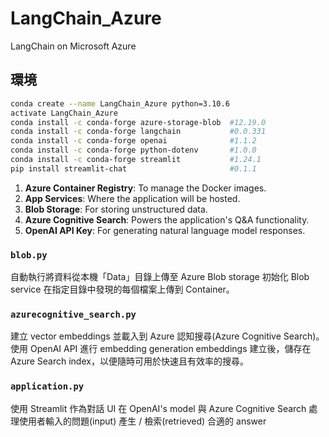 # LangChain_Azure
LangChain on Microsoft Azure

## 環境

```bash
conda create --name LangChain_Azure python=3.10.6
activate LangChain_Azure
conda install -c conda-forge azure-storage-blob  #12.19.0
conda install -c conda-forge langchain           #0.0.331
conda install -c conda-forge openai              #1.1.2
conda install -c conda-forge python-dotenv       #1.0.0
conda install -c conda-forge streamlit           #1.24.1
pip install streamlit-chat                       #0.1.1
```

1. **Azure Container Registry**: To manage the Docker images.
2. **App Services**: Where the application will be hosted.
3. **Blob Storage**: For storing unstructured data.
4. **Azure Cognitive Search**: Powers the application's Q&A functionality.
5. **OpenAI API Key**: For generating natural language model responses.

### `blob.py`

自動執行將資料從本機「Data」目錄上傳至 Azure Blob storage 
初始化 Blob service
在指定目錄中發現的每個檔案上傳到 Container。

### `azurecognitive_search.py`

建立 vector embeddings 並載入到 Azure 認知搜尋(Azure Cognitive Search)。
使用 OpenAI API 進行 embedding generation
embeddings 建立後，儲存在 Azure Search index，以便隨時可用於快速且有效率的搜尋。


### `application.py`

使用 Streamlit 作為對話 UI 
在 OpenAI's model 與 Azure Cognitive Search 處理使用者輸入的問題(input)
產生 / 檢索(retrieved) 合適的 answer
